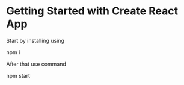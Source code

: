 # Getting Started with Create React App

Start by installing using 

npm i

After that use command

npm start

